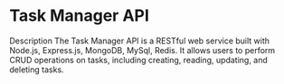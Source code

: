 # Task Manager API
Description
The Task Manager API is a RESTful web service built with Node.js, Express.js, MongoDB, MySql, Redis. It allows users to perform CRUD operations on tasks, including creating, reading, updating, and deleting tasks.

